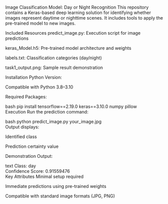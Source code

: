 Image Classification Model: Day or Night Recognition
This repository contains a Keras-based deep learning solution for identifying whether images represent daytime or nighttime scenes. It includes tools to apply the pre-trained model to new images.

Included Resources
predict_image.py: Execution script for image predictions

keras_Model.h5: Pre-trained model architecture and weights

labels.txt: Classification categories (day/night)

task1_output.png: Sample result demonstration

Installation
Python Version:

Compatible with Python 3.8–3.10

Required Packages:

bash
pip install tensorflow==2.19.0 keras==3.10.0 numpy pillow  
Execution
Run the prediction command:

bash
python predict_image.py your_image.jpg  
Output displays:

Identified class

Prediction certainty value

Demonstration Output:

text
Class: day  
Confidence Score: 0.91559476  
Key Attributes
Minimal setup required

Immediate predictions using pre-trained weights

Compatible with standard image formats (JPG, PNG)
